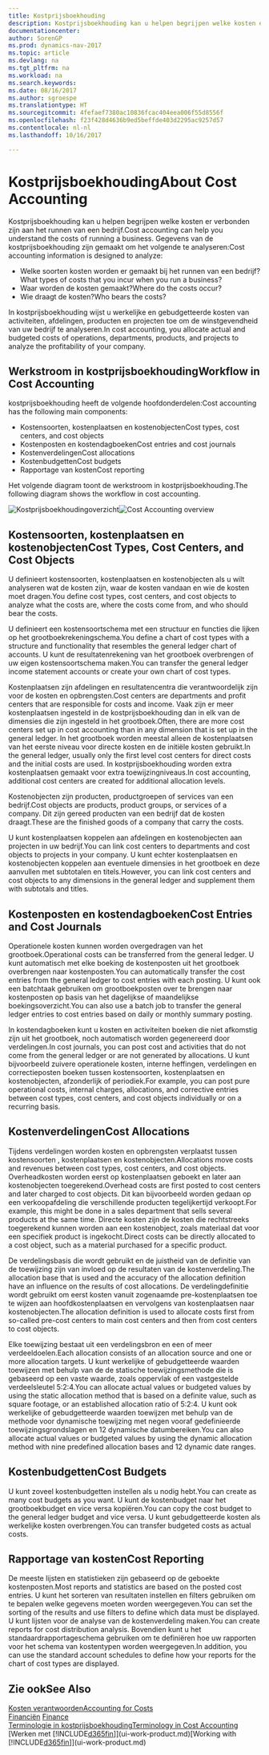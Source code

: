 ```yaml
---
title: Kostprijsboekhouding
description: Kostprijsboekhouding kan u helpen begrijpen welke kosten er verbonden zijn aan het runnen van een bedrijf.
documentationcenter: 
author: SorenGP
ms.prod: dynamics-nav-2017
ms.topic: article
ms.devlang: na
ms.tgt_pltfrm: na
ms.workload: na
ms.search.keywords: 
ms.date: 08/16/2017
ms.author: sgroespe
ms.translationtype: HT
ms.sourcegitcommit: 4fefaef7380ac10836fcac404eea006f55d8556f
ms.openlocfilehash: f23f428d4636b9ed5beffde403d2295ac9257d57
ms.contentlocale: nl-nl
ms.lasthandoff: 10/16/2017

---
```

# <a name="about-cost-accounting"></a><span data-ttu-id="437cd-103">Kostprijsboekhouding</span><span class="sxs-lookup"><span data-stu-id="437cd-103">About Cost Accounting</span></span>
<span data-ttu-id="437cd-104">Kostprijsboekhouding kan u helpen begrijpen welke kosten er verbonden zijn aan het runnen van een bedrijf.</span><span class="sxs-lookup"><span data-stu-id="437cd-104">Cost accounting can help you understand the costs of running a business.</span></span> <span data-ttu-id="437cd-105">Gegevens van de kostprijsboekhouding zijn gemaakt om het volgende te analyseren:</span><span class="sxs-lookup"><span data-stu-id="437cd-105">Cost accounting information is designed to analyze:</span></span>  

-   <span data-ttu-id="437cd-106">Welke soorten kosten worden er gemaakt bij het runnen van een bedrijf?</span><span class="sxs-lookup"><span data-stu-id="437cd-106">What types of costs that you incur when you run a business?</span></span>  
-   <span data-ttu-id="437cd-107">Waar worden de kosten gemaakt?</span><span class="sxs-lookup"><span data-stu-id="437cd-107">Where do the costs occur?</span></span>  
-   <span data-ttu-id="437cd-108">Wie draagt de kosten?</span><span class="sxs-lookup"><span data-stu-id="437cd-108">Who bears the costs?</span></span>  

<span data-ttu-id="437cd-109">In kostprijsboekhouding wijst u werkelijke en gebudgetteerde kosten van activiteiten, afdelingen, producten en projecten toe om de winstgevendheid van uw bedrijf te analyseren.</span><span class="sxs-lookup"><span data-stu-id="437cd-109">In cost accounting, you allocate actual and budgeted costs of operations, departments, products, and projects to analyze the profitability of your company.</span></span>  

## <a name="workflow-in-cost-accounting"></a><span data-ttu-id="437cd-110">Werkstroom in kostprijsboekhouding</span><span class="sxs-lookup"><span data-stu-id="437cd-110">Workflow in Cost Accounting</span></span>  
<span data-ttu-id="437cd-111">kostprijsboekhouding heeft de volgende hoofdonderdelen:</span><span class="sxs-lookup"><span data-stu-id="437cd-111">Cost accounting has the following main components:</span></span>  

-   <span data-ttu-id="437cd-112">Kostensoorten, kostenplaatsen en kostenobjecten</span><span class="sxs-lookup"><span data-stu-id="437cd-112">Cost types, cost centers, and cost objects</span></span>  
-   <span data-ttu-id="437cd-113">Kostenposten en kostendagboeken</span><span class="sxs-lookup"><span data-stu-id="437cd-113">Cost entries and cost journals</span></span>  
-   <span data-ttu-id="437cd-114">Kostenverdelingen</span><span class="sxs-lookup"><span data-stu-id="437cd-114">Cost allocations</span></span>  
-   <span data-ttu-id="437cd-115">Kostenbudgetten</span><span class="sxs-lookup"><span data-stu-id="437cd-115">Cost budgets</span></span>
-   <span data-ttu-id="437cd-116">Rapportage van kosten</span><span class="sxs-lookup"><span data-stu-id="437cd-116">Cost reporting</span></span>  

<span data-ttu-id="437cd-117">Het volgende diagram toont de werkstroom in kostprijsboekhouding.</span><span class="sxs-lookup"><span data-stu-id="437cd-117">The following diagram shows the workflow in cost accounting.</span></span>  

<span data-ttu-id="437cd-118">![Kostprijsboekhoudingoverzicht](media/costaccountingoverview.png "CostAccountingOverview")</span><span class="sxs-lookup"><span data-stu-id="437cd-118">![Cost Accounting overview](media/costaccountingoverview.png "CostAccountingOverview")</span></span>  

## <a name="cost-types-cost-centers-and-cost-objects"></a><span data-ttu-id="437cd-119">Kostensoorten, kostenplaatsen en kostenobjecten</span><span class="sxs-lookup"><span data-stu-id="437cd-119">Cost Types, Cost Centers, and Cost Objects</span></span>  
<span data-ttu-id="437cd-120">U definieert kostensoorten, kostenplaatsen en kostenobjecten als u wilt analyseren wat de kosten zijn, waar de kosten vandaan en wie de kosten moet dragen.</span><span class="sxs-lookup"><span data-stu-id="437cd-120">You define cost types, cost centers, and cost objects to analyze what the costs are, where the costs come from, and who should bear the costs.</span></span>  

<span data-ttu-id="437cd-121">U definieert een kostensoortschema met een structuur en functies die lijken op het grootboekrekeningschema.</span><span class="sxs-lookup"><span data-stu-id="437cd-121">You define a chart of cost types with a structure and functionality that resembles the general ledger chart of accounts.</span></span> <span data-ttu-id="437cd-122">U kunt de resultatenrekening van het grootboek overbrengen of uw eigen kostensoortschema maken.</span><span class="sxs-lookup"><span data-stu-id="437cd-122">You can transfer the general ledger income statement accounts or create your own chart of cost types.</span></span>  

<span data-ttu-id="437cd-123">Kostenplaatsen zijn afdelingen en resultatencentra die verantwoordelijk zijn voor de kosten en opbrengsten.</span><span class="sxs-lookup"><span data-stu-id="437cd-123">Cost centers are departments and profit centers that are responsible for costs and income.</span></span> <span data-ttu-id="437cd-124">Vaak zijn er meer kostenplaatsen ingesteld in de kostprijsboekhouding dan in elk van de dimensies die zijn ingesteld in het grootboek.</span><span class="sxs-lookup"><span data-stu-id="437cd-124">Often, there are more cost centers set up in cost accounting than in any dimension that is set up in the general ledger.</span></span> <span data-ttu-id="437cd-125">In het grootboek worden meestal alleen de kostenplaatsen van het eerste niveau voor directe kosten en de initiële kosten gebruikt.</span><span class="sxs-lookup"><span data-stu-id="437cd-125">In the general ledger, usually only the first level cost centers for direct costs and the initial costs are used.</span></span> <span data-ttu-id="437cd-126">In kostprijsboekhouding worden extra kostenplaatsen gemaakt voor extra toewijzingniveaus.</span><span class="sxs-lookup"><span data-stu-id="437cd-126">In cost accounting, additional cost centers are created for additional allocation levels.</span></span>  

<span data-ttu-id="437cd-127">Kostenobjecten zijn producten, productgroepen of services van een bedrijf.</span><span class="sxs-lookup"><span data-stu-id="437cd-127">Cost objects are products, product groups, or services of a company.</span></span> <span data-ttu-id="437cd-128">Dit zijn gereed producten van een bedrijf dat de kosten draagt.</span><span class="sxs-lookup"><span data-stu-id="437cd-128">These are the finished goods of a company that carry the costs.</span></span>  

<span data-ttu-id="437cd-129">U kunt kostenplaatsen koppelen aan afdelingen en kostenobjecten aan projecten in uw bedrijf.</span><span class="sxs-lookup"><span data-stu-id="437cd-129">You can link cost centers to departments and cost objects to projects in your company.</span></span> <span data-ttu-id="437cd-130">U kunt echter kostenplaatsen en kostenobjecten koppelen aan eventuele dimensies in het grootboek en deze aanvullen met subtotalen en titels.</span><span class="sxs-lookup"><span data-stu-id="437cd-130">However, you can link cost centers and cost objects to any dimensions in the general ledger and supplement them with subtotals and titles.</span></span>  

## <a name="cost-entries-and-cost-journals"></a><span data-ttu-id="437cd-131">Kostenposten en kostendagboeken</span><span class="sxs-lookup"><span data-stu-id="437cd-131">Cost Entries and Cost Journals</span></span>  
<span data-ttu-id="437cd-132">Operationele kosten kunnen worden overgedragen van het grootboek.</span><span class="sxs-lookup"><span data-stu-id="437cd-132">Operational costs can be transferred from the general ledger.</span></span> <span data-ttu-id="437cd-133">U kunt automatisch met elke boeking de kostenposten uit het grootboek overbrengen naar kostenposten.</span><span class="sxs-lookup"><span data-stu-id="437cd-133">You can automatically transfer the cost entries from the general ledger to cost entries with each posting.</span></span> <span data-ttu-id="437cd-134">U kunt ook een batchtaak gebruiken om grootboekposten over te brengen naar kostenposten op basis van het dagelijkse of maandelijkse boekingsoverzicht.</span><span class="sxs-lookup"><span data-stu-id="437cd-134">You can also use a batch job to transfer the general ledger entries to cost entries based on daily or monthly summary posting.</span></span>  

<span data-ttu-id="437cd-135">In kostendagboeken kunt u kosten en activiteiten boeken die niet afkomstig zijn uit het grootboek, noch automatisch worden gegenereerd door verdelingen.</span><span class="sxs-lookup"><span data-stu-id="437cd-135">In cost journals, you can post cost and activities that do not come from the general ledger or are not generated by allocations.</span></span> <span data-ttu-id="437cd-136">U kunt bijvoorbeeld zuivere operationele kosten, interne heffingen, verdelingen en correctieposten boeken tussen kostensoorten, kostenplaatsen en kostenobjecten, afzonderlijk of periodiek.</span><span class="sxs-lookup"><span data-stu-id="437cd-136">For example, you can post pure operational costs, internal charges, allocations, and corrective entries between cost types, cost centers, and cost objects individually or on a recurring basis.</span></span>  

## <a name="cost-allocations"></a><span data-ttu-id="437cd-137">Kostenverdelingen</span><span class="sxs-lookup"><span data-stu-id="437cd-137">Cost Allocations</span></span>  
<span data-ttu-id="437cd-138">Tijdens verdelingen worden kosten en opbrengsten verplaatst tussen kostensoorten , kostenplaatsen en kostenobjecten.</span><span class="sxs-lookup"><span data-stu-id="437cd-138">Allocations move costs and revenues between cost types, cost centers, and cost objects.</span></span> <span data-ttu-id="437cd-139">Overheadkosten worden eerst op kostenplaatsen geboekt en later aan kostenobjecten toegerekend.</span><span class="sxs-lookup"><span data-stu-id="437cd-139">Overhead costs are first posted to cost centers and later charged to cost objects.</span></span> <span data-ttu-id="437cd-140">Dit kan bijvoorbeeld worden gedaan op een verkoopafdeling die verschillende producten tegelijkertijd verkoopt.</span><span class="sxs-lookup"><span data-stu-id="437cd-140">For example, this might be done in a sales department that sells several products at the same time.</span></span> <span data-ttu-id="437cd-141">Directe kosten zijn de kosten die rechtstreeks toegerekend kunnen worden aan een kostenobject, zoals materiaal dat voor een specifiek product is ingekocht.</span><span class="sxs-lookup"><span data-stu-id="437cd-141">Direct costs can be directly allocated to a cost object, such as a material purchased for a specific product.</span></span>  

<span data-ttu-id="437cd-142">De verdelingsbasis die wordt gebruikt en de juistheid van de definitie van de toewijzing zijn van invloed op de resultaten van de kostenverdeling.</span><span class="sxs-lookup"><span data-stu-id="437cd-142">The allocation base that is used and the accuracy of the allocation definition have an influence on the results of cost allocations.</span></span> <span data-ttu-id="437cd-143">De verdelingdefinitie wordt gebruikt om eerst kosten vanuit zogenaamde pre-kostenplaatsen toe te wijzen aan hoofdkostenplaatsen en vervolgens van kostenplaatsen naar kostenobjecten.</span><span class="sxs-lookup"><span data-stu-id="437cd-143">The allocation definition is used to allocate costs first from so-called pre-cost centers to main cost centers and then from cost centers to cost objects.</span></span>  

<span data-ttu-id="437cd-144">Elke toewijzing bestaat uit een verdelingsbron en een of meer verdeeldoelen.</span><span class="sxs-lookup"><span data-stu-id="437cd-144">Each allocation consists of an allocation source and one or more allocation targets.</span></span> <span data-ttu-id="437cd-145">U kunt werkelijke of gebudgetteerde waarden toewijzen met behulp van de de statische toewijzingsmethode die is gebaseerd op een vaste waarde, zoals oppervlak of een vastgestelde verdeelsleutel 5:2:4.</span><span class="sxs-lookup"><span data-stu-id="437cd-145">You can allocate actual values or budgeted values by using the static allocation method that is based on a definite value, such as square footage, or an established allocation ratio of 5:2:4.</span></span> <span data-ttu-id="437cd-146">U kunt ook werkelijke of gebudgetteerde waarden toewijzen met behulp van de methode voor dynamische toewijzing met negen vooraf gedefinieerde toewijzingsgrondslagen en 12 dynamische datumbereiken.</span><span class="sxs-lookup"><span data-stu-id="437cd-146">You can also allocate actual values or budgeted values by using the dynamic allocation method with nine predefined allocation bases and 12 dynamic date ranges.</span></span>  

## <a name="cost-budgets"></a><span data-ttu-id="437cd-147">Kostenbudgetten</span><span class="sxs-lookup"><span data-stu-id="437cd-147">Cost Budgets</span></span>  
<span data-ttu-id="437cd-148">U kunt zoveel kostenbudgetten instellen als u nodig hebt.</span><span class="sxs-lookup"><span data-stu-id="437cd-148">You can create as many cost budgets as you want.</span></span> <span data-ttu-id="437cd-149">U kunt de kostenbudget naar het grootboekbudget en vice versa kopiëren.</span><span class="sxs-lookup"><span data-stu-id="437cd-149">You can copy the cost budget to the general ledger budget and vice versa.</span></span> <span data-ttu-id="437cd-150">U kunt gebudgetteerde kosten als werkelijke kosten overbrengen.</span><span class="sxs-lookup"><span data-stu-id="437cd-150">You can transfer budgeted costs as actual costs.</span></span>  

## <a name="cost-reporting"></a><span data-ttu-id="437cd-151">Rapportage van kosten</span><span class="sxs-lookup"><span data-stu-id="437cd-151">Cost Reporting</span></span>  
<span data-ttu-id="437cd-152">De meeste lijsten en statistieken zijn gebaseerd op de geboekte kostenposten.</span><span class="sxs-lookup"><span data-stu-id="437cd-152">Most reports and statistics are based on the posted cost entries.</span></span> <span data-ttu-id="437cd-153">U kunt het sorteren van resultaten instellen en filters gebruiken om te bepalen welke gegevens moeten worden weergegeven.</span><span class="sxs-lookup"><span data-stu-id="437cd-153">You can set the sorting of the results and use filters to define which data must be displayed.</span></span> <span data-ttu-id="437cd-154">U kunt lijsten voor de analyse van de kostenverdeling maken.</span><span class="sxs-lookup"><span data-stu-id="437cd-154">You can create reports for cost distribution analysis.</span></span> <span data-ttu-id="437cd-155">Bovendien kunt u het standaardrapportageschema gebruiken om te definiëren hoe uw rapporten voor het schema van kostentypen worden weergegeven.</span><span class="sxs-lookup"><span data-stu-id="437cd-155">In addition, you can use the standard account schedules to define how your reports for the chart of cost types are displayed.</span></span>  

## <a name="see-also"></a><span data-ttu-id="437cd-156">Zie ook</span><span class="sxs-lookup"><span data-stu-id="437cd-156">See Also</span></span>  
 [<span data-ttu-id="437cd-157">Kosten verantwoorden</span><span class="sxs-lookup"><span data-stu-id="437cd-157">Accounting for Costs</span></span>](finance-manage-cost-accounting.md)  
 <span data-ttu-id="437cd-158">[Financiën](finance.md) </span><span class="sxs-lookup"><span data-stu-id="437cd-158">[Finance](finance.md) </span></span>  
 [<span data-ttu-id="437cd-159">Terminologie in kostprijsboekhouding</span><span class="sxs-lookup"><span data-stu-id="437cd-159">Terminology in Cost Accounting</span></span>](finance-terminology-in-cost-accounting.md)  
 <span data-ttu-id="437cd-160">[Werken met [!INCLUDE[d365fin](includes/d365fin_md.md)]](ui-work-product.md)</span><span class="sxs-lookup"><span data-stu-id="437cd-160">[Working with [!INCLUDE[d365fin](includes/d365fin_md.md)]](ui-work-product.md)</span></span>

